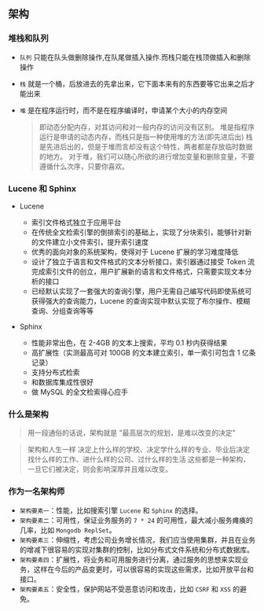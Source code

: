 ﻿## 架构  

### 堆栈和队列  

* `队列` 只能在队头做删除操作,在队尾做插入操作.而栈只能在栈顶做插入和删除操作  
* `栈` 就是一个桶，后放进去的先拿出来，它下面本来有的东西要等它出来之后才能出来  
* `堆` 是在程序运行时，而不是在程序编译时，申请某个大小的内存空间  

    > 即动态分配内存，对其访问和对一般内存的访问没有区别。
堆是指程序运行是申请的动态内存，而栈只是指一种使用堆的方法(即先进后出)
栈是先进后出的，但是于堆而言却没有这个特性，两者都是存放临时数据的地方。 对于堆，我们可以随心所欲的进行增加变量和删除变量，不要遵循什么次序，只要你喜欢。

### Lucene 和 Sphinx

* Lucene

    * 索引文件格式独立于应用平台
    * 在传统全文检索引擎的倒排索引的基础上，实现了分块索引，能够针对新的文件建立小文件索引，提升索引速度
    * 优秀的面向对象的系统架构，使得对于 Lucene 扩展的学习难度降低
    * 设计了独立于语言和文件格式的文本分析接口，索引器通过接受 Token 流完成索引文件的创立，用户扩展新的语言和文件格式，只需要实现文本分析的接口
    * 已经默认实现了一套强大的查询引擎，用户无需自己编写代码即使系统可获得强大的查询能力，Lucene 的查询实现中默认实现了布尔操作、模糊查询、分组查询等等
    
* Sphinx
    
    * 性能非常出色，在 2-4GB 的文本上搜索，平均 0.1 秒内获得结果
    * 高扩展性（实测最高可对 100GB 的文本建立索引，单一索引可包含 1 亿条记录）
    * 支持分布式检索
    * 和数据库集成性很好
    * 做 MySQL 的全文检索得心应手

### 什么是架构

> 用一段通俗的话说，架构就是 "最高层次的规划，是难以改变的决定"  

> 架构和人生一样
决定上什么样的学校、决定学什么样的专业、毕业后决定找什么样的工作、进什么样的公司、过什么样的生活
这些都是一种架构，一旦它们被决定，则会影响深厚并且难以改变。

### 作为一名架构师
    
* `架构要素一`：性能，比如搜索引擎 `Lucene` 和 `Sphinx` 的选择。
* `架构要素二`：可用性，保证业务服务的 `7 * 24` 的可用性，最大减小服务瘫痪的几率，比如 `Mongodb ReplSet`。
* `架构要素三`：伸缩性，考虑公司业务增长情况，我们应当使用集群，并且在业务的增减下很容易的实现对集群的控制，比如分布式文件系统和分布式数据库。
* `架构要素四`：扩展性，将业务和可用服务进行分离，通过服务的思想来实现业务，这样在今后的产品变更时，可以很容易的实现这些需求，比如开放平台和接口。
* `架构要素五`：安全性，保护网站不受恶意访问和攻击，比如 `CSRF` 和 `XSS` 的避免。